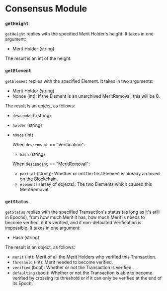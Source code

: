 # Consensus Module

### `getHeight`

`getHeight` replies with the specified Merit Holder's height. It takes in one argument:
- Merit Holder (string)

The result is an int of the height.

### `getElement`

`getElement` replies with the specified Element. It takes in two arguments:
- Merit Holder (string)
- Nonce        (int):    If the Element is an unarchived MeritRemoval, this will be 0.

The result is an object, as follows:
- `descendant` (string)
- `holder`     (string)
- `nonce`      (int)

    When `descendant` == "Verification":
    - `hash` (string)

    When `descendant` == "MeritRemoval":
    - `partial`  (string):           Whether or not the first Element is already archived on the Blockchain.
    - `elements` (array of objects): The two Elements which caused this MeritRemoval.

### `getStatus`

`getStatus` replies with the specified Transaction's status (as long as it's still in Epochs), from how much Merit it has, how much Merit is needs to become verified, if it's verified, and if non-defaulted Verification is impossible. It takes in one argument:
- Hash (string)

The result is an object, as follows:
- `merit`      (int):  Merit of all the Merit Holders who verified this Transaction.
- `threshold`  (int):  Merit needed to become verified.
- `verified`   (bool): Whether or not the Transaction is verified.
- `defaulting` (bool): Whether or not the Transaction is able to become verified by crossing its threshold or if it can only be verified at the end of its Epoch.
